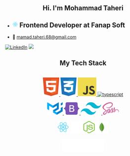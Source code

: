 <div align="center">
    <h2>Hi. I'm Mohammad Taheri</h2> 
</div>

- ## <img margin="10px" height="20" src="./svgs/react.svg" alt="react"> Frontend Developer at Fanap Soft

- 📧 mamad.taheri.68@gmail.com


<a href="https://www.linkedin.com/in/mohammad-taheri1" target="_blank"><img src="https://img.shields.io/badge/LinkedIn-%230077B5.svg?&style=flat-square&logo=linkedin&logoColor=white" alt="LinkedIn"></a> 
 <a href="https://stackoverflow.com/users/16505469/mohammad-taheri"><img src="https://img.shields.io/badge/Stack Overflow-f48024?style=flat&logo=stackoverflow&logoColor=white" /></a>

<div align="center">

## My Tech Stack

<br />
<a margin="10" href="https://github.com/MamadTaheri68" target="_blank">
<img margin="10px" height="60" src="./svgs/html.svg" alt="html">
</a>
<a margin="10" href="https://github.com/MamadTaheri68" target="_blank">
<img margin="10px" height="60" src="./svgs/css.svg" alt="css">
</a>
<a margin="10" href="https://github.com/MamadTaheri68" target="_blank">
<img margin="10px" height="60" src="./svgs/javascript.svg" alt="javascript">
</a>
</a>
<a margin="10" href="https://github.com/MamadTaheri68" target="_blank">
<img margin="10px" height="60" src="./images/Typescript.png" alt="typescript" />
</a>
<br />
<br />
<a margin="10" href="https://mui.com" target="_blank">
<img margin="10px" height="40" src="./svgs/materialui.svg" alt="material ui">
</a>
<a margin="10" href="https://github.com/MamadTaheri68" target="_blank">
<img margin="10px" height="40" src="./svgs/bootstrap.svg" alt="bootstrap">
</a>
<a margin="10" href="https://github.com/MamadTaheri68" target="_blank">
<img margin="10px" height="40" src="./svgs/tailwind.svg" alt="tailwind">
</a>
<a margin="10" href="https://sass-lang.com" target="_blank"><img margin="10px" height="40" src="./svgs/sass.svg" alt="sass"></a>
<br />
<br />
<a margin="10" href="https://reactjs.org" target="_blank"><img margin="10px" height="40" src="./svgs/react.svg" alt="react"></a>
<a margin="10" href="https://nextjs.org" target="_blank"><img margin="10px" height="40" src="./svgs/nextjs.svg" alt="next js"></a>
<a margin="10" href="https://nodejs.org" target="_blank"><img margin="10px" height="40" src="./svgs/nodejs.svg" alt="nodejs"></a>
<a margin="10" href="https://mongodb.com" target="_blank"><img margin="10px" height="40" src="./svgs/mongodb.svg" alt="mongodb"></a>
<br />
<br />
<a margin="10" href="https://expressjs.com" target="_blank"><img margin="10px" height="40" src="./svgs/express.svg" alt="express"></a>
</div>


 